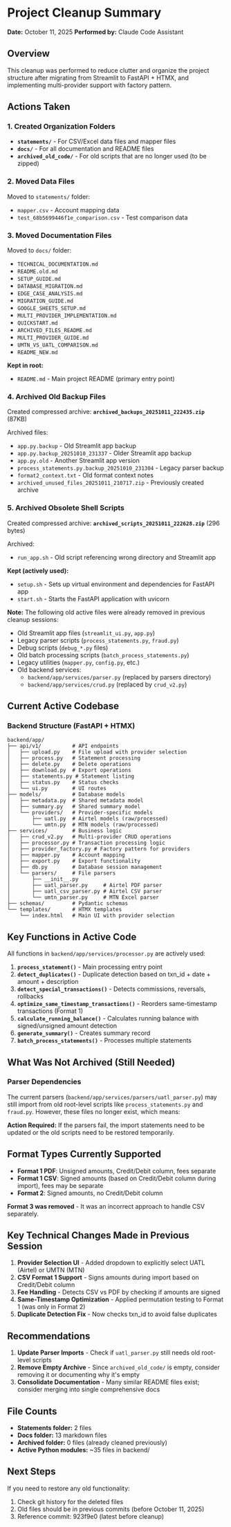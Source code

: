 # Project Cleanup Summary

**Date:** October 11, 2025
**Performed by:** Claude Code Assistant

## Overview

This cleanup was performed to reduce clutter and organize the project structure after migrating from Streamlit to FastAPI + HTMX, and implementing multi-provider support with factory pattern.

## Actions Taken

### 1. Created Organization Folders

- **`statements/`** - For CSV/Excel data files and mapper files
- **`docs/`** - For all documentation and README files
- **`archived_old_code/`** - For old scripts that are no longer used (to be zipped)

### 2. Moved Data Files

Moved to `statements/` folder:
- `mapper.csv` - Account mapping data
- `test_68b5699446f1e_comparison.csv` - Test comparison data

### 3. Moved Documentation Files

Moved to `docs/` folder:
- `TECHNICAL_DOCUMENTATION.md`
- `README.old.md`
- `SETUP_GUIDE.md`
- `DATABASE_MIGRATION.md`
- `EDGE_CASE_ANALYSIS.md`
- `MIGRATION_GUIDE.md`
- `GOOGLE_SHEETS_SETUP.md`
- `MULTI_PROVIDER_IMPLEMENTATION.md`
- `QUICKSTART.md`
- `ARCHIVED_FILES_README.md`
- `MULTI_PROVIDER_GUIDE.md`
- `UMTN_VS_UATL_COMPARISON.md`
- `README_NEW.md`

**Kept in root:**
- `README.md` - Main project README (primary entry point)

### 4. Archived Old Backup Files

Created compressed archive: **`archived_backups_20251011_222435.zip`** (87KB)

Archived files:
- `app.py.backup` - Old Streamlit app backup
- `app.py.backup_20251010_231337` - Older Streamlit app backup
- `app.py.old` - Another Streamlit app version
- `process_statements.py.backup_20251010_231304` - Legacy parser backup
- `format2_context.txt` - Old format context notes
- `archived_unused_files_20251011_210717.zip` - Previously created archive

### 5. Archived Obsolete Shell Scripts

Created compressed archive: **`archived_scripts_20251011_222628.zip`** (296 bytes)

Archived:
- `run_app.sh` - Old script referencing wrong directory and Streamlit app

**Kept (actively used):**
- `setup.sh` - Sets up virtual environment and dependencies for FastAPI app
- `start.sh` - Starts the FastAPI application with uvicorn

**Note:** The following old active files were already removed in previous cleanup sessions:
- Old Streamlit app files (`streamlit_ui.py`, `app.py`)
- Legacy parser scripts (`process_statements.py`, `fraud.py`)
- Debug scripts (`debug_*.py` files)
- Old batch processing scripts (`batch_process_statements.py`)
- Legacy utilities (`mapper.py`, `config.py`, etc.)
- Old backend services:
  - `backend/app/services/parser.py` (replaced by parsers directory)
  - `backend/app/services/crud.py` (replaced by `crud_v2.py`)

## Current Active Codebase

### Backend Structure (FastAPI + HTMX)

```
backend/app/
├── api/v1/          # API endpoints
│   ├── upload.py    # File upload with provider selection
│   ├── process.py   # Statement processing
│   ├── delete.py    # Delete operations
│   ├── download.py  # Export operations
│   ├── statements.py # Statement listing
│   ├── status.py    # Status checks
│   └── ui.py        # UI routes
├── models/          # Database models
│   ├── metadata.py  # Shared metadata model
│   ├── summary.py   # Shared summary model
│   └── providers/   # Provider-specific models
│       ├── uatl.py  # Airtel models (raw/processed)
│       └── umtn.py  # MTN models (raw/processed)
├── services/        # Business logic
│   ├── crud_v2.py   # Multi-provider CRUD operations
│   ├── processor.py # Transaction processing logic
│   ├── provider_factory.py # Factory pattern for providers
│   ├── mapper.py    # Account mapping
│   ├── export.py    # Export functionality
│   ├── db.py        # Database session management
│   └── parsers/     # File parsers
│       ├── __init__.py
│       ├── uatl_parser.py     # Airtel PDF parser
│       ├── uatl_csv_parser.py # Airtel CSV parser
│       └── umtn_parser.py     # MTN Excel parser
├── schemas/         # Pydantic schemas
└── templates/       # HTMX templates
    └── index.html   # Main UI with provider selection
```

## Key Functions in Active Code

All functions in `backend/app/services/processor.py` are actively used:

1. **`process_statement()`** - Main processing entry point
2. **`detect_duplicates()`** - Duplicate detection based on txn_id + date + amount + description
3. **`detect_special_transactions()`** - Detects commissions, reversals, rollbacks
4. **`optimize_same_timestamp_transactions()`** - Reorders same-timestamp transactions (Format 1)
5. **`calculate_running_balance()`** - Calculates running balance with signed/unsigned amount detection
6. **`generate_summary()`** - Creates summary record
7. **`batch_process_statements()`** - Processes multiple statements

## What Was Not Archived (Still Needed)

### Parser Dependencies

The current parsers (`backend/app/services/parsers/uatl_parser.py`) may still import from old root-level scripts like `process_statements.py` and `fraud.py`. However, these files no longer exist, which means:

**Action Required:** If the parsers fail, the import statements need to be updated or the old scripts need to be restored temporarily.

## Format Types Currently Supported

- **Format 1 PDF**: Unsigned amounts, Credit/Debit column, fees separate
- **Format 1 CSV**: Signed amounts (based on Credit/Debit column during import), fees may be separate
- **Format 2**: Signed amounts, no Credit/Debit column

**Format 3 was removed** - It was an incorrect approach to handle CSV separately.

## Key Technical Changes Made in Previous Session

1. **Provider Selection UI** - Added dropdown to explicitly select UATL (Airtel) or UMTN (MTN)
2. **CSV Format 1 Support** - Signs amounts during import based on Credit/Debit column
3. **Fee Handling** - Detects CSV vs PDF by checking if amounts are signed
4. **Same-Timestamp Optimization** - Applied permutation testing to Format 1 (was only in Format 2)
5. **Duplicate Detection Fix** - Now checks txn_id to avoid false duplicates

## Recommendations

1. **Update Parser Imports** - Check if `uatl_parser.py` still needs old root-level scripts
2. **Remove Empty Archive** - Since `archived_old_code/` is empty, consider removing it or documenting why it's empty
3. **Consolidate Documentation** - Many similar README files exist; consider merging into single comprehensive docs

## File Counts

- **Statements folder:** 2 files
- **Docs folder:** 13 markdown files
- **Archived folder:** 0 files (already cleaned previously)
- **Active Python modules:** ~35 files in backend/

## Next Steps

If you need to restore any old functionality:
1. Check git history for the deleted files
2. Old files should be in previous commits (before October 11, 2025)
3. Reference commit: 923f9e0 (latest before cleanup)
